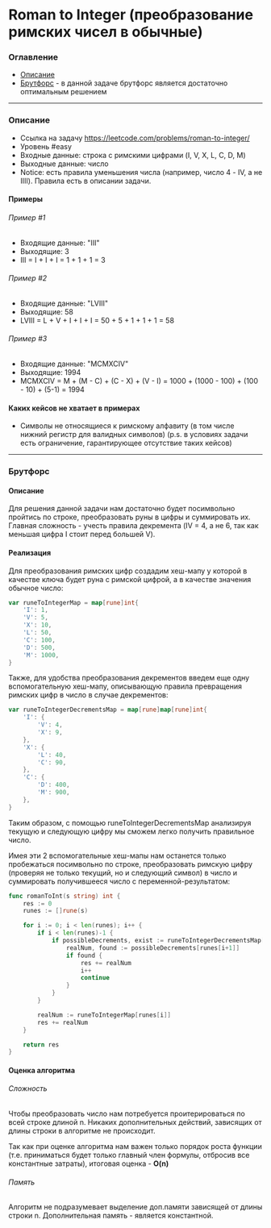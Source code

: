 #  Roman to Integer (преобразование римских чисел в обычные)

### Оглавление

- [Описание](#description)
- [Брутфорс](#bruteforce_1) - в данной задаче брутфорс является достаточно оптимальным решением

---

### <a name="description"></a>Описание

- Ссылка на задачу https://leetcode.com/problems/roman-to-integer/
- Уровень #easy
- Входные данные: строка с римскими цифрами (I, V, X, L, C, D, M)
- Выходные данные: число
- Notice: есть правила уменьшения числа (например, число 4 - IV, а не IIII). Правила есть в описании задачи.

#### Примеры

###### Пример #1

- Входящие данные: "III"
- Выходящие: 3
- III = I + I + I = 1 + 1 + 1 = 3

###### Пример #2

- Входящие данные: "LVIII"
- Выходящие: 58
- LVIII = L + V + I + I + I = 50 + 5 + 1 + 1 + 1 = 58

###### Пример #3

- Входящие данные: "MCMXCIV"
- Выходящие: 1994
- MCMXCIV = M + (M - C) + (C - X) + (V - I) = 1000 + (1000 - 100) + (100 - 10) + (5-1) = 1994

#### Каких кейсов не хватает в примерах

- Символы не относящиеся к римскому алфавиту (в том числе нижний регистр для валидных символов)
  (p.s. в условиях задачи есть ограничение, гарантирующее отсутствие таких кейсов)

---

### <a name="bruteforce_1"></a> Брутфорс

#### Описание

Для решения данной задачи нам достаточно будет посимвольно пройтись по строке, преобразовать руны в цифры и суммировать их.
Главная сложность - учесть правила декремента (IV = 4, а не 6, так как меньшая цифра I стоит перед большей V).

#### Реализация

Для преобразования римских цифр создадим хеш-мапу у которой в качестве ключа будет руна с римской цифрой, а в качестве значения обычное число:
```go
var runeToIntegerMap = map[rune]int{
	'I': 1,
	'V': 5,
	'X': 10,
	'L': 50,
	'C': 100,
	'D': 500,
	'M': 1000,
}
```

Также, для удобства преобразования декрементов введем еще одну вспомогательную хеш-мапу, описывающую правила превращения римских цифр в число в случае декрементов:
```go
var runeToIntegerDecrementsMap = map[rune]map[rune]int{
	'I': {
		'V': 4,
		'X': 9,
	},
	'X': {
		'L': 40,
		'C': 90,
	},
	'C': {
		'D': 400,
		'M': 900,
	},
}
```
Таким образом, с помощью runeToIntegerDecrementsMap анализируя текущую и следующую цифру мы сможем легко получить правильное число.

Имея эти 2 вспомогательные хеш-мапы нам останется только пробежаться посимвольно по строке, преобразовать римскую цифру 
(проверяя не только текущий, но и следующий символ) в число и суммировать получившееся число с переменной-результатом:
```go
func romanToInt(s string) int {
	res := 0
	runes := []rune(s)

	for i := 0; i < len(runes); i++ {
		if i < len(runes)-1 {
			if possibleDecrements, exist := runeToIntegerDecrementsMap[runes[i]]; exist {
				realNum, found := possibleDecrements[runes[i+1]]
				if found {
					res += realNum
					i++
					continue
				}
			}
		}

		realNum := runeToIntegerMap[runes[i]]
		res += realNum
	}

	return res
}
```

#### Оценка алгоритма

###### Сложность

Чтобы преобразовать число нам потребуется проитерироваться по всей строке длиной n.
Никаких дополнительных действий, зависящих от длины строки  в алгоритме не происходит.


Так как при оценке алгоритма нам важен только порядок роста функции (т.е. приниматься будет только
главный член формулы, отбросив все константные затраты), итоговая оценка - **O(n)**

###### Память
Алгоритм не подразумевает выделение доп.памяти зависящей от длины строки n. Дополнительная память - является константной. 